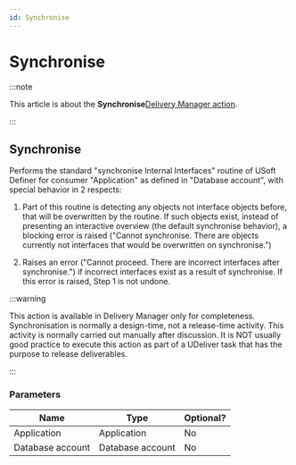 ```yaml
---
id: Synchronise
---
```


# Synchronise




:::note

This article is about the **Synchronise**[Delivery Manager action](/docs/Continuous_delivery/Delivery_Manager_actions_by_name).

:::

## **Synchronise**

Performs the standard "synchronise Internal Interfaces" routine of USoft Definer for consumer "Application" as defined in "Database account", with special behavior in 2 respects:

1. Part of this routine is detecting any objects not interface objects before, that will be overwritten by the routine. If such objects exist, instead of presenting an interactive overview (the default synchronise behavior), a blocking error is raised ("Cannot synchronise. There are objects currently not interfaces that would be overwritten on synchronise.")

2. Raises an error ("Cannot proceed. There are incorrect interfaces after synchronise.") if incorrect interfaces exist as a result of synchronise. If this error is raised, Step 1 is not undone.


:::warning

This action is available in Delivery Manager only for completeness. Synchronisation is normally a design-time, not a release-time activity. This activity is normally carried out manually after discussion. It is NOT usually good practice to execute this action as part of a UDeliver task that has the purpose to release deliverables.

:::

### Parameters

|**Name**|**Type**|**Optional?**|
|--------|--------|--------|
|Application|Application|No      |
|Database account|Database account|No      |



 